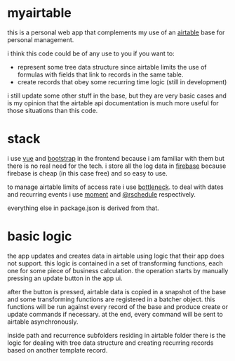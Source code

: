 # myairtable

this is a personal web app that complements my use of an [airtable](https://www.airtable.com) base for personal management.

i think this code could be of any use to you if you want to:

- represent some tree data structure since airtable limits the use of formulas with fields that link to records in the same table.
- create records that obey some recurring time logic (still in development)

i still update some other stuff in the base, but they are very basic cases and is my opinion that the airtable api documentation is much more useful for those situations than this code.

# stack

i use [vue](https://vuejs.org/) and [bootstrap](https://getbootstrap.com/) in the frontend because i am familiar with them but there is no real need for the tech. i store all the log data in [firebase](https://firebase.google.com/) because firebase is cheap (in this case free) and so easy to use.

to manage airtable limits of access rate i use [bottleneck](https://www.npmjs.com/package/bottleneck). to deal with dates and recurring events i use [moment](https://momentjs.com/) and [@rschedule](https://www.npmjs.com/package/@rschedule/rschedule) respectively.

everything else in package.json is derived from that.

# basic logic

the app updates and creates data in airtable using logic that their app does not support. this logic is contained in a set of transforming functions, each one for some piece of business calculation. the operation starts by manually pressing an update button in the app ui.

after the button is pressed, airtable data is copied in a snapshot of the base and some transforming functions are registered in a batcher object. this functions will be run against every record of the base and produce create or update commands if necessary. at the end, every command will be sent to airtable asynchronously.

inside path and recurrence subfolders residing in airtable folder there is the logic for dealing with tree data structure and creating recurring records based on another template record.
